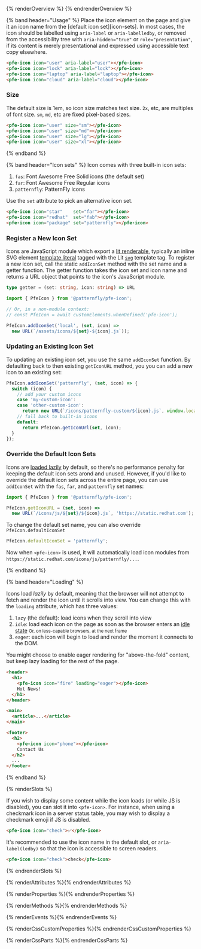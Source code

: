 <style>
  main.basic pfe-icon[circled] {
    margin-right: 8px;
    margin-bottom: 8px;
  }
</style>

{% renderOverview %}
  <pfe-icon icon="user" size="xl"></pfe-icon>
  <pfe-icon icon="lock" size="xl"></pfe-icon>
  <pfe-icon icon="laptop" size="xl"></pfe-icon>
  <pfe-icon icon="cloud" size="xl"></pfe-icon>
{% endrenderOverview %}

{% band header="Usage" %}
  Place the icon element on the page and give it an icon name from the [default
  icon set][icon-sets]. In most cases, the icon should be labelled using
  `aria-label` or `aria-labelledby`, or removed from the accessibility tree
  with `aria-hidden="true"` or `role="presentation"`, if its content is merely
  presentational and expressed using accessible text copy elsewhere.

  <pfe-icon icon="user" aria-label="user"></pfe-icon>
  <pfe-icon icon="lock" aria-label="lock"></pfe-icon>
  <pfe-icon icon="laptop" aria-label="laptop"></pfe-icon>
  <pfe-icon icon="cloud" aria-label="cloud"></pfe-icon>
  ```html
  <pfe-icon icon="user" aria-label="user"></pfe-icon>
  <pfe-icon icon="lock" aria-label="lock"></pfe-icon>
  <pfe-icon icon="laptop" aria-label="laptop"></pfe-icon>
  <pfe-icon icon="cloud" aria-label="cloud"></pfe-icon>
  ```

  ### Size
  The default size is 1em, so icon size matches text size.  `2x`, etc, are
  multiples of font size.  `sm`, `md`, etc are fixed pixel-based sizes.

  <pfe-icon icon="user" size="sm"></pfe-icon>
  <pfe-icon icon="user" size="md"></pfe-icon>
  <pfe-icon icon="user" size="lg"></pfe-icon>
  <pfe-icon icon="user" size="xl"></pfe-icon>

  ```html
  <pfe-icon icon="user" size="sm"></pfe-icon>
  <pfe-icon icon="user" size="md"></pfe-icon>
  <pfe-icon icon="user" size="lg"></pfe-icon>
  <pfe-icon icon="user" size="xl"></pfe-icon>
  ```
{% endband %}

{% band header="Icon sets" %}
Icon comes with three built-in icon sets:

1. `fas`: Font Awesome Free Solid icons (the default set)
1. `far`: Font Awesome Free Regular icons
1. `patternfly`: PatternFly icons

Use the `set` attribute to pick an alternative icon set.
```html
<pfe-icon icon="star"    set="far"></pfe-icon>
<pfe-icon icon="redhat"  set="fab"></pfe-icon>
<pfe-icon icon="package" set="patternfly"></pfe-icon>
```

### Register a New Icon Set

Icons are JavaScript module which export a [lit renderable][renderable],
typically an inline SVG element [template literal][template-literals] tagged
with the Lit [`svg`][svg-tag] template tag. To register a new icon set, call
the static `addIconSet` method with the set name and a getter function. The
getter function takes the icon set and icon name and returns a URL object that
points to the icon's JavaScript module.

```ts
type getter = (set: string, icon: string) => URL
```

```javascript
import { PfeIcon } from '@patternfly/pfe-icon';

// Or, in a non-module context:
// const PfeIcon = await customElements.whenDefined('pfe-icon');

PfeIcon.addIconSet('local', (set, icon) =>
  new URL(`/assets/icons/${set}-${icon}.js`));
```

### Updating an Existing Icon Set

To updating an existing icon set, you use the same `addIconSet` function. By
defaulting back to then existing `getIconURL` method, you  you can add a new
icon to an existing set:

```js
PfeIcon.addIconSet('patternfly', (set, icon) => {
  switch (icon) {
    // add your custom icons
    case 'my-custom-icon':
    case 'other-custom-icon':
      return new URL(`/icons/patternfly-custom/${icon}.js`, window.location.href);
    // fall back to built-in icons
    default:
      return PfeIcon.getIconUrl(set, icon);
  }
});
```

### Override the Default Icon Sets

Icons are [loaded lazily](#loading) by default, so there's no performance
penalty for keeping the default icon sets arond and unused. However, if you'd
like to override the default icon sets across the entire page, you can use
`addIconSet` with the `fas`, `far`, and `patternfly` set names:

```js
import { PfeIcon } from '@patternfly/pfe-icon';

PfeIcon.getIconURL = (set, icon) =>
  new URL(`/icons/js/${set}/${icon}.js`, 'https://static.redhat.com');
```

To change the default set name, you can also override `PfeIcon.defaultIconSet`

```js
PfeIcon.defaultIconSet = 'patternfly';
```

Now when `<pfe-icon>` is used, it will automatically load icon modules from
`https://static.redhat.com/icons/js/patternfly/...`.

{% endband %}

{% band header="Loading" %}

Icons load _lazily_ by default, meaning that the browser will not attempt to
fetch and render the icon until it scrolls into view. You can change this with
the `loading` attribute, which has three values:

1. `lazy` (the default): load icons when they scroll into view
2. `idle`: load each icon on the page as soon as the browser enters an [idle
   state][ric] <small>Or, on less-capable browsers, at the next frame</small>
3. `eager`: each icon will begin to load and render the moment it connects to
   the DOM.

You might choose to enable eager rendering for "above-the-fold" content, but
keep lazy loading for the rest of the page.

```html
<header>
  <h1>
    <pfe-icon icon="fire" loading="eager"></pfe-icon>
    Hot News!
  </h1>
</header>

<main>
  <article>...</article>
</main>

<footer>
  <h2>
    <pfe-icon icon="phone"></pfe-icon>
    Contact Us
  </h2>
  ...
</footer>
```
{% endband %}

{% renderSlots %}

If you wish to display some content while the icon loads (or while JS is
disabled), you can slot it into `<pfe-icon>`. For instance, when using a
checkmark icon in a server status table, you may wish to display a checkmark
emoji if JS is disabled.

```html
<pfe-icon icon="check">✅</pfe-icon>
```

It's recommended to use the icon name in the default slot, or
`aria-label(ledby)` so that the icon is accessible to screen readers.

```html
<pfe-icon icon="check">check</pfe-icon>
```
{% endrenderSlots %}

{% renderAttributes %}{% endrenderAttributes %}

{% renderProperties %}{% endrenderProperties %}

{% renderMethods %}{% endrenderMethods %}

{% renderEvents %}{% endrenderEvents %}

{% renderCssCustomProperties %}{% endrenderCssCustomProperties %}

{% renderCssParts %}{% endrenderCssParts %}

[renderable]: https://lit.dev/docs/components/rendering/
[template-literals]: https://developer.mozilla.org/en-US/docs/Web/JavaScript/Reference/Template_literals
[svg-tag]: https://lit.dev/docs/api/templates/#svg
[ric]: https://developer.mozilla.org/en-US/docs/Web/API/Window/requestIdleCallback
